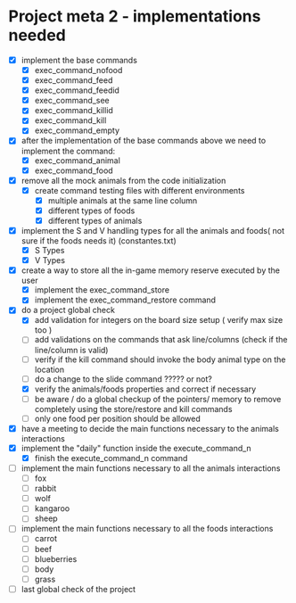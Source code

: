 ﻿

# Project meta 2 - implementations needed

- [x] implement the base commands
  - [x] exec_command_nofood
  - [x] exec_command_feed
  - [x] exec_command_feedid
  - [x] exec_command_see
  - [x] exec_command_killid
  - [x] exec_command_kill
  - [x] exec_command_empty
- [x] after the implementation of the base commands above we need to implement the command:
  - [x] exec_command_animal
  - [x] exec_command_food
- [x] remove all the mock animals from the code initialization
  - [x] create  command testing files with different environments
    - [x] multiple animals at the same line column
    - [x] different types of foods
    - [x] different types of animals
- [X] implement the S and V handling types for all the animals and foods( not sure if the foods needs it) (constantes.txt)
  - [x] S Types
  - [X] V Types
- [x] create a way to store all the in-game memory reserve executed by the user
  - [x] implement the exec_command_store
  - [x] implement the exec_command_restore command
- [x] do a project global check
  - [x] add validation for integers on the board size setup ( verify max size too )
  - [ ] add validations on the commands that ask line/columns (check if the line/column is valid)
  - [ ] verify if the kill command should invoke the body animal type on the location
  - [ ] do a change to the slide command ????? or not?
  - [x] verify the animals/foods properties and correct if necessary
  - [ ] be aware / do a global checkup of the pointers/ memory to remove completely using the store/restore and kill commands
  - [ ] only one food per position should be allowed
- [x] have a meeting to decide the main functions necessary to the animals interactions
- [x] implement the "daily" function inside the execute_command_n
  - [x] finish the execute_command_n command
- [ ] implement the main functions necessary to all  the animals interactions
  - [ ] fox
  - [ ] rabbit
  - [ ] wolf
  - [ ] kangaroo
  - [ ] sheep
- [ ] implement the main functions necessary to all  the foods interactions
  - [ ] carrot
  - [ ] beef
  - [ ] blueberries
  - [ ] body
  - [ ] grass
- [ ] last global check of the project